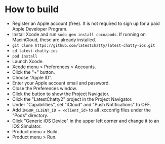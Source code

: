# How to build
- Register an Apple account (free). It is not required to sign up for a paid Apple Developer Program.
- Install Xcode and run `sudo gem install cocoapods`. If running on MacinCloud, these are already installed.
- `git clone https://github.com/latestchatty/latest-chatty-ios.git`
- `cd latest-chatty-ios`
- `pod install`
- Launch Xcode.
- Xcode menu > Preferences > Accounts.
- Click the "+" button.
- Choose "Apple ID".
- Enter your Apple account email and password.
- Close the Preferences window.
- Click the button to show the Project Navigator.
- Click the "LatestChatty2" project in the Project Navigator.
- Under "Capabilities", set "iCloud" and "Push Notifications" to OFF.
- Add `IMGUR_CLIENT_ID = <client_id>` to all .xcconfig files under the "Pods" directory.
- Click "Generic iOS Device" in the upper left corner and change it to an iOS Simulator.
- Product menu > Build.
- Product menu > Run.
